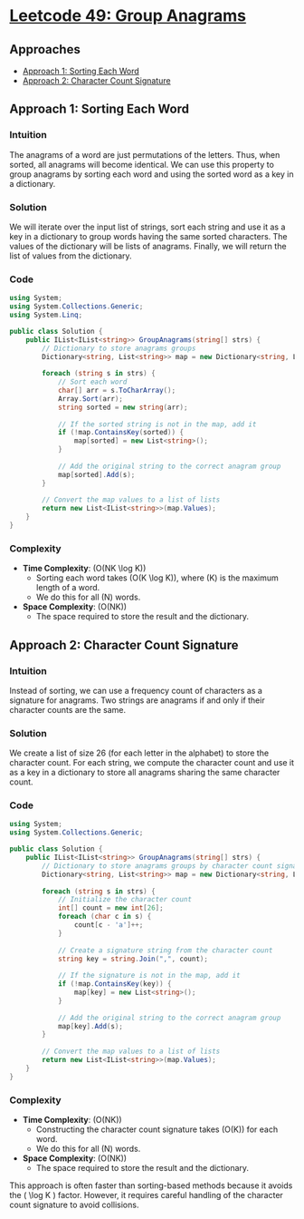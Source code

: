 # [Leetcode 49: Group Anagrams](https://leetcode.com/problems/group-anagrams/)

## Approaches
- [Approach 1: Sorting Each Word](#approach-1-sorting-each-word)
- [Approach 2: Character Count Signature](#approach-2-character-count-signature)

## Approach 1: Sorting Each Word

### Intuition
The anagrams of a word are just permutations of the letters. Thus, when sorted, all anagrams will become identical. We can use this property to group anagrams by sorting each word and using the sorted word as a key in a dictionary. 

### Solution
We will iterate over the input list of strings, sort each string and use it as a key in a dictionary to group words having the same sorted characters. The values of the dictionary will be lists of anagrams. Finally, we will return the list of values from the dictionary.

### Code
```csharp
using System;
using System.Collections.Generic;
using System.Linq;

public class Solution {
    public IList<IList<string>> GroupAnagrams(string[] strs) {
        // Dictionary to store anagrams groups
        Dictionary<string, List<string>> map = new Dictionary<string, List<string>>();
        
        foreach (string s in strs) {
            // Sort each word
            char[] arr = s.ToCharArray();
            Array.Sort(arr);
            string sorted = new string(arr);
            
            // If the sorted string is not in the map, add it
            if (!map.ContainsKey(sorted)) {
                map[sorted] = new List<string>();
            }
            
            // Add the original string to the correct anagram group
            map[sorted].Add(s);
        }
        
        // Convert the map values to a list of lists
        return new List<IList<string>>(map.Values);
    }
}
```

### Complexity
- **Time Complexity**: \(O(NK \log K)\)
  - Sorting each word takes \(O(K \log K)\), where \(K\) is the maximum length of a word.
  - We do this for all \(N\) words.
- **Space Complexity**: \(O(NK)\)
  - The space required to store the result and the dictionary.

## Approach 2: Character Count Signature

### Intuition
Instead of sorting, we can use a frequency count of characters as a signature for anagrams. Two strings are anagrams if and only if their character counts are the same.

### Solution
We create a list of size 26 (for each letter in the alphabet) to store the character count. For each string, we compute the character count and use it as a key in a dictionary to store all anagrams sharing the same character count.

### Code
```csharp
using System;
using System.Collections.Generic;

public class Solution {
    public IList<IList<string>> GroupAnagrams(string[] strs) {
        // Dictionary to store anagrams groups by character count signature
        Dictionary<string, List<string>> map = new Dictionary<string, List<string>>();
        
        foreach (string s in strs) {
            // Initialize the character count
            int[] count = new int[26];
            foreach (char c in s) {
                count[c - 'a']++;
            }
            
            // Create a signature string from the character count
            string key = string.Join(",", count);
            
            // If the signature is not in the map, add it
            if (!map.ContainsKey(key)) {
                map[key] = new List<string>();
            }
            
            // Add the original string to the correct anagram group
            map[key].Add(s);
        }
        
        // Convert the map values to a list of lists
        return new List<IList<string>>(map.Values);
    }
}
```

### Complexity
- **Time Complexity**: \(O(NK)\)
  - Constructing the character count signature takes \(O(K)\) for each word.
  - We do this for all \(N\) words.
- **Space Complexity**: \(O(NK)\)
  - The space required to store the result and the dictionary.

This approach is often faster than sorting-based methods because it avoids the \( \log K \) factor. However, it requires careful handling of the character count signature to avoid collisions.

